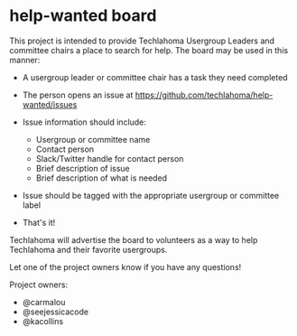 # help-wanted board

This project is intended to provide Techlahoma Usergroup Leaders and committee chairs a place to search for help. The board may be used in this manner:

  - A usergroup leader or committee chair has a task they need completed
  - The person opens an issue at https://github.com/techlahoma/help-wanted/issues

  - Issue information should include:
    - Usergroup or committee name
    - Contact person
    - Slack/Twitter handle for contact person
    - Brief description of issue
    - Brief description of what is needed

  - Issue should be tagged with the appropriate usergroup or committee label
  - That's it!

Techlahoma will advertise the board to volunteers as a way to help Techlahoma and their favorite usergroups.

Let one of the project owners know if you have any questions!

Project owners:
* @carmalou
* @seejessicacode
* @kacollins
